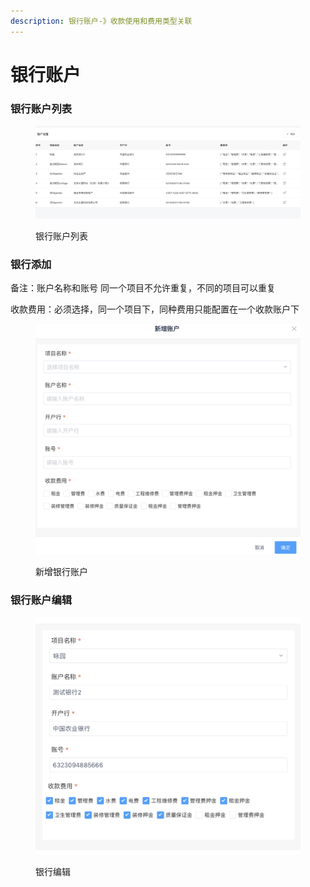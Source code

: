 ```yaml
---
description: 银行账户-》收款使用和费用类型关联
---
```


# 银行账户

### 银行账户列表

<figure><img src="../../../.gitbook/assets/image (109).png" alt=""><figcaption><p>银行账户列表</p></figcaption></figure>

### 银行添加

备注：账户名称和账号 同一个项目不允许重复，不同的项目可以重复

收款费用：必须选择，同一个项目下，同种费用只能配置在一个收款账户下

<figure><img src="../../../.gitbook/assets/image (110).png" alt=""><figcaption><p>新增银行账户</p></figcaption></figure>

### 银行账户编辑

<figure><img src="../../../.gitbook/assets/image (111).png" alt=""><figcaption><p>银行编辑</p></figcaption></figure>
